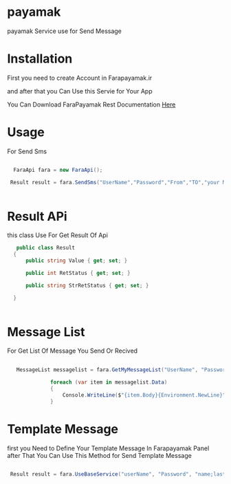 # payamak
payamak Service use for Send Message

# Installation

First you need to create Account in Farapayamak.ir 

and after that you Can Use this Servie for Your App 

You Can Download FaraPayamak Rest Documentation [Here](https://panel.farapayamak.com/Files/webservice-rest.pdf)

 # Usage
 
 For Send Sms 
 
``` C#

  FaraApi fara = new FaraApi();

 Result result = fara.SendSms("UserName","Password","From","TO","your Message");
  
  ```
  
  # Result APi 
  
  this class Use For Get Result Of Api 
  
  ``` C#
     public class Result
    {
        public string Value { get; set; }

        public int RetStatus { get; set; }

        public string StrRetStatus { get; set; }

    }
    
  ```
    
    
    
    
 # Message List    
 For Get List Of Message You Send Or Recived
    
  ``` C#
    
     MessageList messagelist = fara.GetMyMessageList("UserName", "Password",Type,index,Count);

                foreach (var item in messagelist.Data)
                {
                    Console.WriteLine($"{item.Body}{Environment.NewLine}");
                }              
   ```
   
  # Template Message 
  
  first you Need to Define Your Template Message In Farapayamak Panel after That You Can Use This Method for Send Template Message
  
  ``` C#
  
   Result result = fara.UseBaseService("userName", "Password", "name;lastname;1398/02/07", "to", bodyId);
  
  ```
